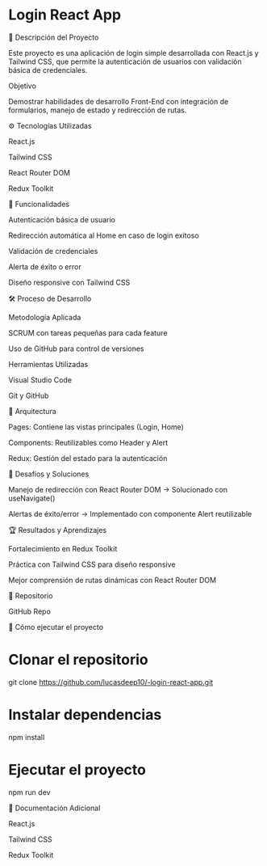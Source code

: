 # Login React App

📌 Descripción del Proyecto

Este proyecto es una aplicación de login simple desarrollada con React.js y Tailwind CSS, que permite la autenticación de usuarios con validación básica de credenciales.

Objetivo

Demostrar habilidades de desarrollo Front-End con integración de formularios, manejo de estado y redirección de rutas.

⚙️ Tecnologías Utilizadas

React.js

Tailwind CSS

React Router DOM

Redux Toolkit


🔑 Funcionalidades

Autenticación básica de usuario

Redirección automática al Home en caso de login exitoso

Validación de credenciales

Alerta de éxito o error

Diseño responsive con Tailwind CSS


🛠️ Proceso de Desarrollo

Metodología Aplicada

SCRUM con tareas pequeñas para cada feature

Uso de GitHub para control de versiones

Herramientas Utilizadas

Visual Studio Code

Git y GitHub


📐 Arquitectura

Pages: Contiene las vistas principales (Login, Home)

Components: Reutilizables como Header y Alert

Redux: Gestión del estado para la autenticación


🚀 Desafíos y Soluciones

Manejo de redirección con React Router DOM → Solucionado con useNavigate()

Alertas de éxito/error → Implementado con componente Alert reutilizable


🏆 Resultados y Aprendizajes

Fortalecimiento en Redux Toolkit

Práctica con Tailwind CSS para diseño responsive

Mejor comprensión de rutas dinámicas con React Router DOM


🔗 Repositorio

GitHub Repo


🎯 Cómo ejecutar el proyecto

# Clonar el repositorio
git clone https://github.com/lucasdeep10/-login-react-app.git

# Instalar dependencias
npm install

# Ejecutar el proyecto
npm run dev


📄 Documentación Adicional

React.js

Tailwind CSS

Redux Toolkit
